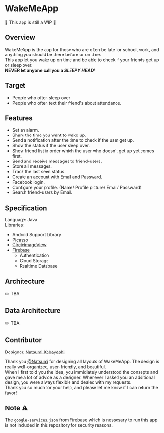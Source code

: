 # WakeMeApp

🚧 This app is still a WIP 🚧

## Overview
WakeMeApp is the app for those who are often be late for school, work, and anything you should be there before or on time.  
This app let you wake up on time and be able to check if your friends get up or sleep over.  
**NEVER let anyone call you a _SLEEPY HEAD!_**  

## Target
- People who often sleep over
- People who often text their friend's about attendance.

## Features
- Set an alarm.
- Share the time you want to wake up.
- Send a notification after the time to check if the user get up.
- Show the status if the user sleep over.
- Show friend list in order which the user who doesn't get up yet comes first.
- Send and receive messages to friend-users.
- Store all messages.
- Track the last seen status.
- Create an account with Email and Passward.
- Facebook login.
- Configure your profile. (Name/ Profile picture/ Email/ Passward)
- Search friend-users by Email.

## Specification
Language: Java  
Libraries:
- Android Support Library  
- [Picasso](https://github.com/square/picasso)  
- [CircleImageView](https://github.com/hdodenhof/CircleImageView)
- [Firebase](https://firebase.google.com/)
  - Authentication
  - Cloud Storage
  - Realtime Database  

## Architecture
✏️ TBA

## Data Architecture
✏️ TBA

## Contributor
Designer: [Natsumi Kobayashi](https://github.com/coooopeeeer)

Thank you [@Natsumi](https://github.com/coooopeeeer) for designing all layouts of WakeMeApp. The design is really well-organized, user-friendly, and beautiful.  
When I first told you the idea, you immidiately understood the consepts and gave me a lot of advice as a designer. Whenever I asked you an additional design, you were always flexible and dealed with my requests.  
Thank you so much for your help, and please let me know if I can return the favor!

## Note ⚠️
The `google-services.json` from Firebase which is nessesary to run this app is not included in this repository for security reasons.
